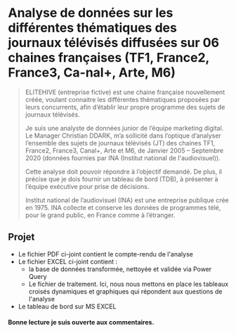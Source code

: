 # Analyse de données sur les différentes thématiques des journaux télévisés diffusées sur 06 chaines françaises (TF1, France2, France3, Ca-nal+, Arte, M6)
> ELITEHIVE (entreprise fictive) est une chaine française nouvellement créée, voulant connaitre les différentes thématiques proposées par leurs concurrents, afin d’établir leur propre programme des sujets de journaux télévisés.
>  
> Je suis une analyste de données junior de l’équipe marketing digital. Le Manager Christian DDARK, m’a sollicité dans l’optique d’analyser l’ensemble des sujets de journaux télévisés (JT) des chaines TF1, France2, France3, Canal+, Arte et M6, de Janvier 2005 – Septembre 2020 (données fournies par INA (Institut national de l'audiovisuel)). 
> 
> Cette analyse doit pouvoir répondre à l’objectif demandé. De plus, il précise que je dois fournir un tableau de bord (TDB), à présenter à l’équipe exécutive pour prise de décisions. 
> 
> Institut national de l’audiovisuel (INA) est une entreprise publique crée en 1975. INA collecte et conserve les données de programmes télé, pour le grand public, en France comme à l’étranger.

## Projet
* Le fichier PDF ci-joint contient le compte-rendu de l'analyse
* Le fichier EXCEL ci-joint contient : 
  * la base de données transformée, nettoyée et validée via Power Query
  * Le fichier de traitement. Ici, nous nous mettons en place les tableaux croisés dynamiques et graphiques qui répondent aux questions de l'analyse
* Le tableau de bord sur MS EXCEL


#### Bonne lecture je suis ouverte aux commentaires.

